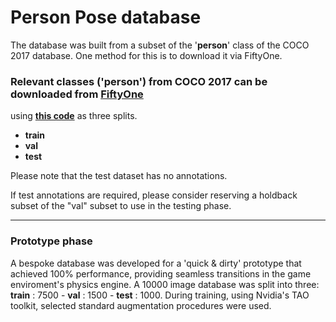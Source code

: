 # Person Pose database

The database was built from a subset of the '__person__' class of the COCO 2017 database. One method for this is to download it via FiftyOne. 

### Relevant classes ('person') from COCO 2017 can be downloaded from [__FiftyOne__](https://docs.voxel51.com/user_guide/dataset_zoo/datasets.html)
  using [__this code__](https://github.com/4Ax-Technologies/pose_detector1/blob/unpickme-patch-1/FiftyOne_download.py) as three splits.
  
 * __train__
 * __val__
 * __test__

Please note that the test dataset has no annotations. 

If test annotations are required, please consider reserving a holdback subset of the "val" subset to use in the testing phase.

______

### Prototype phase

A bespoke database was developed for a 'quick & dirty' prototype that achieved 100% performance, providing seamless transitions in the game
enviroment's physics engine. A 10000 image database was split into three:  __train__ : 7500   -   __val__ : 1500   -   __test__ : 1000. During
training, using Nvidia's TAO toolkit, selected standard augmentation procedures were used.
